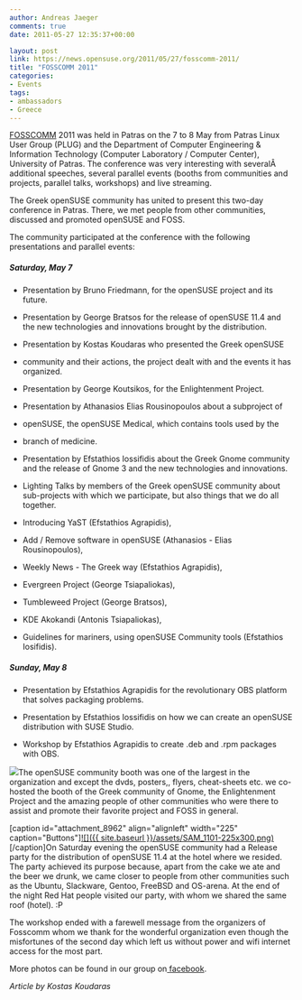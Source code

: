 ```yaml
---
author: Andreas Jaeger
comments: true
date: 2011-05-27 12:35:37+00:00

layout: post
link: https://news.opensuse.org/2011/05/27/fosscomm-2011/
title: "FOSSCOMM 2011"
categories:
- Events
tags:
- ambassadors
- Greece
---
```

[FOSSCOMM](http://patras.fosscomm.gr/) 2011 was held in Patras on the 7 to 8 May from Patras Linux User Group (PLUG) and the Department of Computer Engineering & Information Technology (Computer Laboratory / Computer Center), University of Patras. The conference was very interesting with severalÂ  additional speeches, several parallel events (booths from communities and projects, parallel talks, workshops) and live streaming.

The Greek openSUSE community has united to present this two-day conference in Patras. There, we met people from other communities, discussed and promoted openSUSE and FOSS.

<!-- more -->

The community participated at the conference with the following presentations and parallel events:


##### Saturday, May 7





	
  * Presentation by Bruno Friedmann, for the openSUSE project and its future.

	
  * Presentation by George Bratsos for the release of openSUSE 11.4 and the new technologies and innovations brought by the distribution.

	
  * Presentation by Kostas Koudaras who presented the Greek openSUSE

	
  * community and their actions, the project dealt with and the events it has organized.

	
  * Presentation by George Koutsikos, for the Enlightenment Project.

	
  * Presentation by Athanasios Elias Rousinopoulos about a subproject of

	
  * openSUSE, the openSUSE Medical, which contains tools used by the

	
  * branch of medicine.

	
  * Presentation by Efstathios Iossifidis about the Greek Gnome community and the release of Gnome 3 and the new technologies and innovations.

	
  * Lighting Talks by members of the Greek openSUSE community about sub-projects with which we participate, but also things that we do all together.

	
  * Introducing YaST (Efstathios Agrapidis),

	
  * Add / Remove software in openSUSE (Athanasios - Elias Rousinopoulos),

	
  * Weekly News - The Greek way (Efstathios Agrapidis),

	
  * Evergreen Project (George Tsiapaliokas),

	
  * Tumbleweed Project (George Bratsos),

	
  * KDE Akokandi (Antonis Tsiapaliokas),

	
  * Guidelines for mariners, using openSUSE Community tools (Efstathios Iosifidis).




##### Sunday, May 8





	
  * Presentation by Efstathios Agrapidis for the revolutionary OBS platform that solves packaging problems.

	
  * Presentation by Efstathios Iossifidis on how we can create an openSUSE distribution with SUSE Studio.

	
  * Workshop by Efstathios Agrapidis to create .deb and .rpm packages with OBS.


[![](https://lh5.googleusercontent.com/-HOknuttVfIQ/TcaSzLg-NkI/AAAAAAAABQQ/PELdBfMoE2Y/s640/SAM_1146.JPG)](https://picasaweb.google.com/warlordfff/Fosscomm2011#5604328194271229506)The openSUSE community booth was one of the largest in the organization and except the dvds, posters,, flyers, cheat-sheets etc. we co-hosted the booth of the Greek community of Gnome, the Enlightenment Project and the amazing people of other communities who were there to assist and promote their favorite project and FOSS in general.

[caption id="attachment_8962" align="alignleft" width="225" caption="Buttons"][![]({{ site.baseurl }}/assets/SAM_1101-225x300.png)](https://news.opensuse.org/2011/05/27/fosscomm-2011/sam_1101/)[/caption]On Saturday evening the openSUSE community had a Release party for the distribution of openSUSE 11.4 at the hotel where we resided. The party achieved its purpose because, apart from the cake we ate and the beer we drunk, we came closer to people from other communities such as the Ubuntu, Slackware, Gentoo, FreeBSD and OS-arena. At the end of the night Red Hat people visited our party, with whom we shared the same roof (hotel). :P

The workshop ended with a farewell message from the organizers of Fosscomm whom we thank for the wonderful organization even though the misfortunes of the second day which left us without power and wifi internet access for the most part.

More photos can be found in our group on[ facebook](http://www.facebook.com/group.php?gid=153638841330360&ref=ts).

_Article by Kostas Koudaras_		
